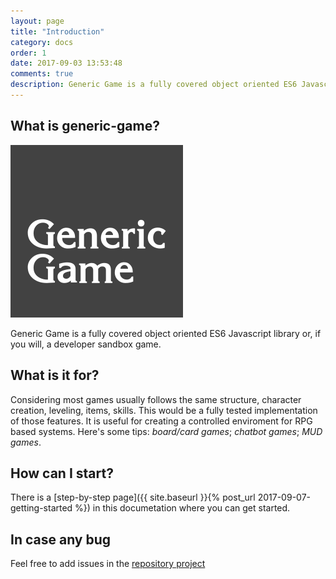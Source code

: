 ```yaml
---
layout: page
title: "Introduction"
category: docs
order: 1
date: 2017-09-03 13:53:48
comments: true
description: Generic Game is a fully covered object oriented ES6 Javascript library or, if you will, a developer sandbox game.
---
```


## What is generic-game?

![](https://raw.githubusercontent.com/generic-game/generic-game.github.io/master/images/logo.svg)

Generic Game is a fully covered object oriented ES6 Javascript library or, if you
will, a developer sandbox game.

## What is it for?

Considering most games usually follows the same structure, character creation,
leveling, items, skills. This would be a fully tested implementation of those
features. It is useful for creating a controlled enviroment for RPG based
systems. Here's some tips: _board/card games_; _chatbot games_; _MUD games_.


## How can I start?

There is a [step-by-step page]({{ site.baseurl }}{% post_url 2017-09-07-getting-started %}) in this documetation where you can get started.


## In case any bug

Feel free to add issues in the [repository project](https://github.com/generic-game/generic-game/issues)
